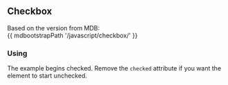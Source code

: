 ## Checkbox

Based on the version from MDB:<br>
{{ mdbootstrapPath '/javascript/checkbox/' }}

### Using

The example begins checked. Remove the `checked` attribute if you want the element to start unchecked.
